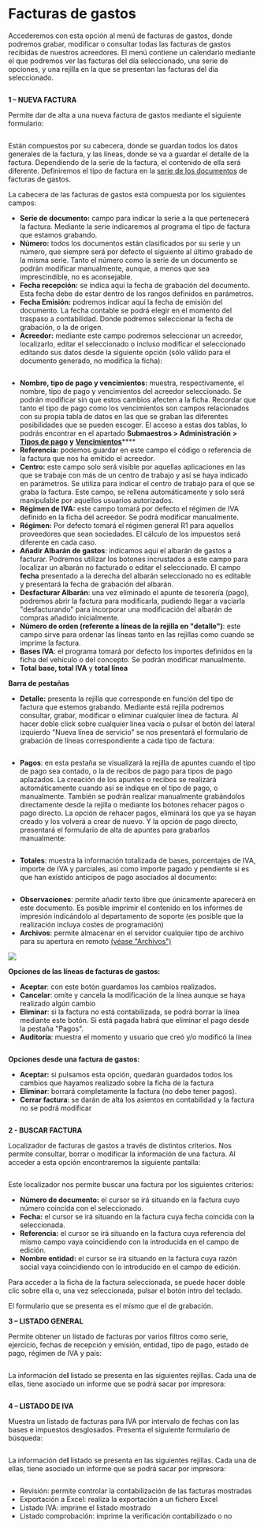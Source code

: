 # Facturas de gastos

Accederemos con esta opción al menú de facturas de gastos, donde podremos grabar, modificar o consultar todas las facturas de gastos recibidas de nuestros acreedores. El menú contiene un calendario mediante el que podremos ver las facturas del día seleccionado, una serie de opciones, y una rejilla en la que se presentan las facturas del día seleccionado.

<figure><img src="../../.gitbook/assets/imagen (20).png" alt=""><figcaption></figcaption></figure>

**1 – NUEVA FACTURA**

Permite dar de alta a una nueva factura de gastos mediante el siguiente formulario:

<figure><img src="../../.gitbook/assets/imagen (17).png" alt=""><figcaption></figcaption></figure>

Están compuestos por su cabecera, donde se guardan todos los datos generales de la factura, y las líneas, donde se va a guardar el detalle de la factura. Dependiendo de la serie de la factura, el contenido de ella será diferente. Definiremos el tipo de factura en la [serie de los documentos](../configuracion/series-de-documentos.md) de facturas de gastos.

La cabecera de las facturas de gastos está compuesta por los siguientes campos:

* **Serie de documento:** campo para indicar la serie a la que pertenecerá la factura. Mediante la serie indicaremos al programa el tipo de factura que estamos grabando.
* **Número:** todos los documentos están clasificados por su serie y un número, que siempre será por defecto el siguiente al último grabado de la misma serie. Tanto el número como la serie de un documento se podrán modificar manualmente, aunque, a menos que sea imprescindible, no es aconsejable.
* **Fecha recepción:** se indica aquí la fecha de grabación del documento. Esta fecha debe de estar dentro de los rangos definidos en parámetros.
* **Fecha Emisión:** podremos indicar aquí la fecha de emisión del documento. La fecha contable se podrá elegir en el momento del traspaso a contabilidad. Donde podremos seleccionar la fecha de grabación, o la de origen.
* **Acreedor:** mediante este campo podremos seleccionar un acreedor, localizarlo, editar el seleccionado o incluso modificar el seleccionado editando sus datos desde la siguiente opción (sólo válido para el documento generado, no modifica la ficha):

<figure><img src="../../.gitbook/assets/imagen (14).png" alt=""><figcaption></figcaption></figure>

* **Nombre, tipo de pago y vencimientos:** muestra, respectivamente, el nombre, tipo de pago y vencimientos del acreedor seleccionado. Se podrán modificar sin que estos cambios afecten a la ficha. Recordar que tanto el tipo de pago como los vencimientos son campos relacionados con su propia tabla de datos en las que se graban las diferentes posibilidades que se pueden escoger. El acceso a estas dos tablas, lo podrás encontrar en el apartado **Submaestros > Administración >** [**Tipos de pago**](../submaestros/administracion-1/tipos-de-pago.md) **y** [**Vencimientos**](../submaestros/administracion-1/vencimientos.md)****
* **Referencia:** podemos guardar en este campo el código o referencia de la factura que nos ha emitido el acreedor.
* **Centro:** este campo solo será visible por aquellas aplicaciones en las que se trabaje con más de un centro de trabajo y así se haya indicado en parámetros. Se utiliza para indicar el centro de trabajo para el que se graba la factura. Este campo, se rellena automáticamente y solo será manipulable por aquellos usuarios autorizados.
* **Régimen de IVA:** este campo tomará por defecto el régimen de IVA definido en la ficha del acreedor. Se podrá modificar manualmente.
* **Régimen:** Por defecto tomará el régimen general R1 para aquellos proveedores que sean sociedades. El cálculo de los impuestos será diferente en cada caso.
* **Añadir Albarán de gastos**: indicamos aquí el albarán de gastos a facturar. Podremos utilizar los botones incrustados a este campo para localizar un albarán no facturado o editar el seleccionado. El campo **fecha** presentado a la derecha del albarán seleccionado no es editable y presentará la fecha de grabación del albarán.
* **Desfacturar Albarán**: una vez eliminado el apunte de tesorería (pago), podremos abrir la factura para modificarla, pudiendo llegar a vaciarla "desfacturando" para incorporar una modificación del albarán de compras añadido inicialmente.
* **Número de orden (referente a líneas de la rejilla en "detalle")**: este campo sirve para ordenar las líneas tanto en las rejillas como cuando se imprime la factura.
* **Bases IVA**: el programa tomará por defecto los importes definidos en la ficha del vehículo o del concepto. Se podrán modificar manualmente.
* **Total base, total IVA** y **total línea**

**Barra de pestañas**

* **Detalle:** presenta la rejilla que corresponde en función del tipo de factura que estemos grabando. Mediante está rejilla podremos consultar, grabar, modificar o eliminar cualquier línea de factura. Al hacer doble click sobre cualquier línea vacía o pulsar el botón del lateral izquierdo "Nueva línea de servicio" se nos presentará el formulario de grabación de líneas correspondiente a cada tipo de factura:

<figure><img src="../../.gitbook/assets/imagen (3) (8).png" alt=""><figcaption></figcaption></figure>

* **Pagos**: en esta pestaña se visualizará la rejilla de apuntes cuando el tipo de pago sea contado, o la de recibos de pago para tipos de pago aplazados. La creación de los apuntes o recibos se realizará automáticamente cuando así se indique en el tipo de pago, o manualmente. También se podrán realizar manualmente grabándolos directamente desde la rejilla o mediante los botones rehacer pagos o pago directo. La opción de rehacer pagos, eliminará los que ya se hayan creado y los volverá a crear de nuevo. Y la opción de pago directo, presentará el formulario de alta de apuntes para grabarlos manualmente:

<figure><img src="../../.gitbook/assets/imagen (8).png" alt=""><figcaption></figcaption></figure>

* **Totales**: muestra la información totalizada de bases, porcentajes de IVA, importe de IVA y parciales, así como importe pagado y pendiente si es que han existido anticipos de pago asociados al documento:

<figure><img src="../../.gitbook/assets/imagen (4).png" alt=""><figcaption></figcaption></figure>

* **Observaciones**: permite añadir texto libre que únicamente aparecerá en este documento. Es posible imprimir el contenido en los informes de impresión indicándolo al departamento de soporte (es posible que la realización incluya costes de programación)
* **Archivos**: permite almacenar en el servidor cualquier tipo de archivo para su apertura en remoto [(véase "Archivos")](../maestros/articulos/ficha-del-articulo/archivos.md)

![](<../../.gitbook/assets/imagen (44).png>)

**Opciones de las líneas de facturas de gastos:**

* **Aceptar**: con este botón guardamos los cambios realizados.
* **Cancelar**: omite y cancela la modificación de la línea aunque se haya realizado algún cambio
* **Eliminar**: si la factura no está contabilizada, se podrá borrar la línea mediante este botón. Si está pagada habrá que eliminar el pago desde la pestaña "Pagos".
* **Auditoría**: muestra el momento y usuario que creó y/o modificó la línea

<figure><img src="../../.gitbook/assets/imagen (10).png" alt=""><figcaption></figcaption></figure>

**Opciones desde una factura de gastos:**

* **Aceptar:** si pulsamos esta opción, quedarán guardados todos los cambios que hayamos realizado sobre la ficha de la factura
* **Eliminar**: borrará completamente la factura (no debe tener pagos).
* **Cerrar factura**: se darán de alta los asientos en contabilidad y la factura no se podrá modificar

<figure><img src="../../.gitbook/assets/imagen (1) (1) (5).png" alt=""><figcaption></figcaption></figure>

**2 - BUSCAR FACTURA**

Localizador de facturas de gastos a través de distintos criterios. Nos permite consultar, borrar o modificar la información de una factura. Al acceder a esta opción encontraremos la siguiente pantalla:

<figure><img src="../../.gitbook/assets/imagen (16).png" alt=""><figcaption></figcaption></figure>

Este localizador nos permite buscar una factura por los siguientes criterios:

* **Número de documento:** el cursor se irá situando en la factura cuyo número coincida con el seleccionado.
* **Fecha:** el cursor se irá situando en la factura cuya fecha coincida con la seleccionada.
* **Referencia:** el cursor se irá situando en la factura cuya referencia del mismo campo vaya coincidiendo con la introducida en el campo de edición.
* **Nombre entidad:** el cursor se irá situando en la factura cuya razón social vaya coincidiendo con lo introducido en el campo de edición.

Para acceder a la ficha de la factura seleccionada, se puede hacer doble clic sobre ella o, una vez seleccionada, pulsar el botón intro del teclado.

El formulario que se presenta es el mismo que el de grabación.

**3 – LISTADO GENERAL**

Permite obtener un listado de facturas por varios filtros como serie, ejercicio, fechas de recepción y emisión, entidad, tipo de pago, estado de pago, régimen de IVA y país:

<figure><img src="../../.gitbook/assets/imagen (2) (1).png" alt=""><figcaption></figcaption></figure>

La información de**l** listado se presenta en las siguientes rejillas. Cada una de ellas, tiene asociado un informe que se podrá sacar por impresora:

<figure><img src="../../.gitbook/assets/imagen (5).png" alt=""><figcaption></figcaption></figure>

**4 – LISTADO DE IVA**

Muestra un listado de facturas para IVA por intervalo de fechas con las bases e impuestos desglosados. Presenta el siguiente formulario de búsqueda:

<figure><img src="../../.gitbook/assets/imagen (19).png" alt=""><figcaption></figcaption></figure>

La información de**l** listado se presenta en las siguientes rejillas. Cada una de ellas, tiene asociado un informe que se podrá sacar por impresora:

<figure><img src="../../.gitbook/assets/imagen (18).png" alt=""><figcaption></figcaption></figure>

* Revisión: permite controlar la contabilización de las facturas mostradas
* Exportación a Excel: realiza la exportación a un fichero Excel
* Listado IVA: imprime el listado mostrado
* Listado comprobación: imprime la verificación contabilizado o no
